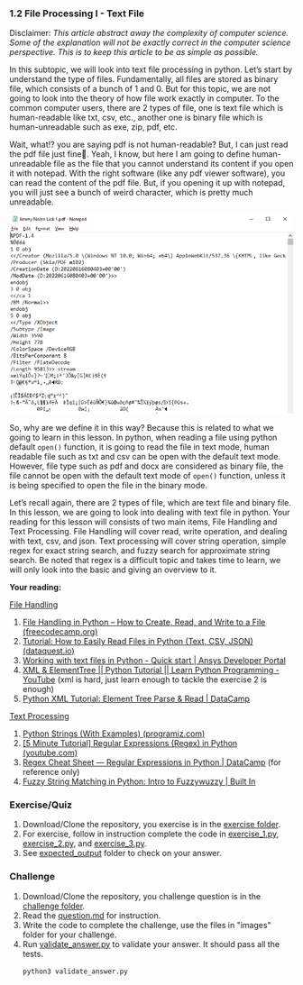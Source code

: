 ### 1.2 File Processing I - Text File

Disclaimer: *This article abstract away the complexity of computer science. Some of the explanation will not be exactly correct in the computer science perspective. This is to keep this article to be as simple as possible.*

In this subtopic, we will look into text file processing in python. Let’s start by understand the type of files. Fundamentally, all files are stored as binary file, which consists of a bunch of 1 and 0. But for this topic, we are not going to look into the theory of how file work exactly in computer. To the common computer users, there are 2 types of file, one is text file which is human-readable like txt, csv, etc., another one is binary file which is human-unreadable such as exe, zip, pdf, etc. 

Wait, what!? you are saying pdf is not human-readable? But, I can just read the pdf file just fine🤨. Yeah, I know, but here I am going to define human-unreadable file as the file that you cannot understand its content if you open it with notepad. With the right software (like any pdf viewer software), you can read the content of the pdf file. But, if you opening it up with notepad, you will just see a bunch of weird character, which is pretty much unreadable.

![image.png](../../assets/topic-1-2-sample.png)

So, why are we define it in this way? Because this is related to what we going to learn in this lesson. In python, when reading a file using python default `open()` function, it is going to read the file in text mode, human readable file such as txt and csv can be open with the default text mode. However, file type such as pdf and docx are considered as binary file, the file cannot be open with the default text mode of `open()` function, unless it is being specified to open the file in the binary mode. 

Let’s recall again, there are 2 types of file, which are text file and binary file. In this lesson, we are going to look into dealing with text file in python. Your reading for this lesson will consists of two main items, File Handling and Text Processing. File Handling will cover read, write operation, and dealing with text, csv, and json. Text processing will cover string operation, simple regex for exact string search, and fuzzy search for approximate string search. Be noted that regex is a difficult topic and takes time to learn, we will only look into the basic and giving an overview to it.

**Your reading:**

<ins>File Handling</ins>

1. [File Handling in Python – How to Create, Read, and Write to a File (freecodecamp.org)](https://www.freecodecamp.org/news/file-handling-in-python/)
2. [Tutorial: How to Easily Read Files in Python (Text, CSV, JSON) (dataquest.io)](https://www.dataquest.io/blog/read-file-python/)
3. [Working with text files in Python - Quick start | Ansys Developer Portal](https://developer.ansys.com/blog/working-text-files-python-quick-start)
4. [XML & ElementTree || Python Tutorial || Learn Python Programming - YouTube](https://www.youtube.com/watch?v=j0xr0-IAqyk) (xml is hard, just learn enough to tackle the exercise 2 is enough)
5. [Python XML Tutorial: Element Tree Parse & Read | DataCamp](https://www.datacamp.com/tutorial/python-xml-elementtree)

<ins>Text Processing</ins>

1. [Python Strings (With Examples) (programiz.com)](https://www.programiz.com/python-programming/string)
2. [[5 Minute Tutorial] Regular Expressions (Regex) in Python (youtube.com)](https://www.youtube.com/watch?v=UQQsYXa1EHs)
3. [Regex Cheat Sheet — Regular Expressions in Python | DataCamp](https://www.datacamp.com/cheat-sheet/regular-expresso) (for reference only)
4. [Fuzzy String Matching in Python: Intro to Fuzzywuzzy | Built In](https://builtin.com/data-science/fuzzy-matching-python)

### Exercise/Quiz
1. Download/Clone the repository, you exercise is in the [exercise folder](exercise).
2. For exercise, follow in instruction complete the code in [exercise_1.py](exercise/exercise_1.py), [exercise_2.py](exercise/exercise_2.py), and [exercise_3.py](exercise/exercise_3.py).
3. See [expected_output](exercise/expected_output/) folder to check on your answer.

### Challenge
1. Download/Clone the repository, you challenge question is in the [challenge folder](challenge/question.txt).
2. Read the [question.md](challenge/question.md) for instruction.
3. Write the code to complete the challenge, use the files in "images" folder for your challenge.
4. Run [validate_answer.py](challenge/validate_answer.py) to validate your answer. It should pass all the tests.
    ```python
    python3 validate_answer.py
    ```
